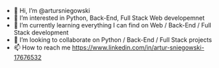 - 👋 Hi, I’m @artursniegowski
- 👀 I’m interested in Python, Back-End, Full Stack Web developemnet
- 🌱 I’m currently learning everything I can find on Web / Back-End / Full Stack development
- 💞️ I’m looking to collaborate on Python / Back-End / Full Stack projects
- 📫 How to reach me https://www.linkedin.com/in/artur-sniegowski-17676532


<!---
artursniegowski/artursniegowski is a ✨ special ✨ repository because its `README.md` (this file) appears on your GitHub profile.
You can click the Preview link to take a look at your changes.
--->

